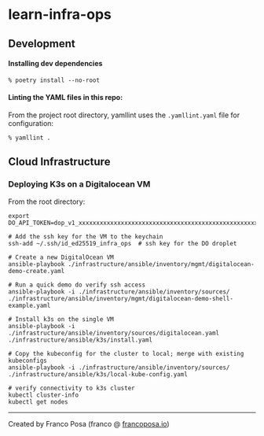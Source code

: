 # learn-infra-ops

## Development

#### Installing dev dependencies

```
% poetry install --no-root
```

#### Linting the YAML files in this repo:

From the project root directory, yamllint uses the `.yamllint.yaml` file for configuration:

```
% yamllint .
```

## Cloud Infrastructure

### Deploying K3s on a Digitalocean VM

From the root directory:

```shell
export DO_API_TOKEN=dop_v1_xxxxxxxxxxxxxxxxxxxxxxxxxxxxxxxxxxxxxxxxxxxxxxxxxxxxxxxxxxxxxxxx

# Add the ssh key for the VM to the keychain
ssh-add ~/.ssh/id_ed25519_infra_ops  # ssh key for the DO droplet

# Create a new DigitalOcean VM
ansible-playbook ./infrastructure/ansible/inventory/mgmt/digitalocean-demo-create.yaml

# Run a quick demo do verify ssh access
ansible-playbook -i ./infrastructure/ansible/inventory/sources/ ./infrastructure/ansible/inventory/mgmt/digitalocean-demo-shell-example.yaml

# Install k3s on the single VM
ansible-playbook -i ./infrastructure/ansible/inventory/sources/digitalocean.yaml ./infrastructure/ansible/k3s/install.yaml

# Copy the kubeconfig for the cluster to local; merge with existing kubeconfigs
ansible-playbook -i ./infrastructure/ansible/inventory/sources/ ./infrastructure/ansible/k3s/local-kube-config.yaml

# verify connectivity to k3s cluster
kubectl cluster-info
kubectl get nodes
```

---

Created by Franco Posa (franco @ [francoposa.io](https://francoposa.io))
